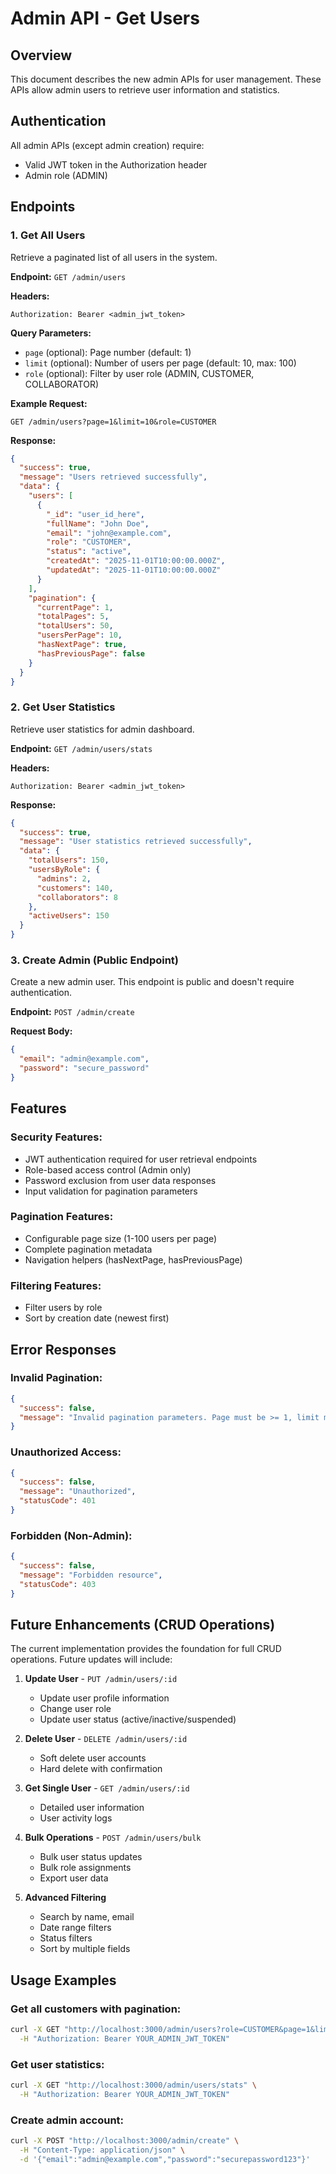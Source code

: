 # Admin API - Get Users

## Overview
This document describes the new admin APIs for user management. These APIs allow admin users to retrieve user information and statistics.

## Authentication
All admin APIs (except admin creation) require:
- Valid JWT token in the Authorization header
- Admin role (ADMIN)

## Endpoints

### 1. Get All Users
Retrieve a paginated list of all users in the system.

**Endpoint:** `GET /admin/users`

**Headers:**
```
Authorization: Bearer <admin_jwt_token>
```

**Query Parameters:**
- `page` (optional): Page number (default: 1)
- `limit` (optional): Number of users per page (default: 10, max: 100)
- `role` (optional): Filter by user role (ADMIN, CUSTOMER, COLLABORATOR)

**Example Request:**
```
GET /admin/users?page=1&limit=10&role=CUSTOMER
```

**Response:**
```json
{
  "success": true,
  "message": "Users retrieved successfully",
  "data": {
    "users": [
      {
        "_id": "user_id_here",
        "fullName": "John Doe",
        "email": "john@example.com",
        "role": "CUSTOMER",
        "status": "active",
        "createdAt": "2025-11-01T10:00:00.000Z",
        "updatedAt": "2025-11-01T10:00:00.000Z"
      }
    ],
    "pagination": {
      "currentPage": 1,
      "totalPages": 5,
      "totalUsers": 50,
      "usersPerPage": 10,
      "hasNextPage": true,
      "hasPreviousPage": false
    }
  }
}
```

### 2. Get User Statistics
Retrieve user statistics for admin dashboard.

**Endpoint:** `GET /admin/users/stats`

**Headers:**
```
Authorization: Bearer <admin_jwt_token>
```

**Response:**
```json
{
  "success": true,
  "message": "User statistics retrieved successfully",
  "data": {
    "totalUsers": 150,
    "usersByRole": {
      "admins": 2,
      "customers": 140,
      "collaborators": 8
    },
    "activeUsers": 150
  }
}
```

### 3. Create Admin (Public Endpoint)
Create a new admin user. This endpoint is public and doesn't require authentication.

**Endpoint:** `POST /admin/create`

**Request Body:**
```json
{
  "email": "admin@example.com",
  "password": "secure_password"
}
```

## Features

### Security Features:
- JWT authentication required for user retrieval endpoints
- Role-based access control (Admin only)
- Password exclusion from user data responses
- Input validation for pagination parameters

### Pagination Features:
- Configurable page size (1-100 users per page)
- Complete pagination metadata
- Navigation helpers (hasNextPage, hasPreviousPage)

### Filtering Features:
- Filter users by role
- Sort by creation date (newest first)

## Error Responses

### Invalid Pagination:
```json
{
  "success": false,
  "message": "Invalid pagination parameters. Page must be >= 1, limit must be between 1 and 100."
}
```

### Unauthorized Access:
```json
{
  "success": false,
  "message": "Unauthorized",
  "statusCode": 401
}
```

### Forbidden (Non-Admin):
```json
{
  "success": false,
  "message": "Forbidden resource",
  "statusCode": 403
}
```

## Future Enhancements (CRUD Operations)

The current implementation provides the foundation for full CRUD operations. Future updates will include:

1. **Update User** - `PUT /admin/users/:id`
   - Update user profile information
   - Change user role
   - Update user status (active/inactive/suspended)

2. **Delete User** - `DELETE /admin/users/:id`
   - Soft delete user accounts
   - Hard delete with confirmation

3. **Get Single User** - `GET /admin/users/:id`
   - Detailed user information
   - User activity logs

4. **Bulk Operations** - `POST /admin/users/bulk`
   - Bulk user status updates
   - Bulk role assignments
   - Export user data

5. **Advanced Filtering**
   - Search by name, email
   - Date range filters
   - Status filters
   - Sort by multiple fields

## Usage Examples

### Get all customers with pagination:
```bash
curl -X GET "http://localhost:3000/admin/users?role=CUSTOMER&page=1&limit=20" \
  -H "Authorization: Bearer YOUR_ADMIN_JWT_TOKEN"
```

### Get user statistics:
```bash
curl -X GET "http://localhost:3000/admin/users/stats" \
  -H "Authorization: Bearer YOUR_ADMIN_JWT_TOKEN"
```

### Create admin account:
```bash
curl -X POST "http://localhost:3000/admin/create" \
  -H "Content-Type: application/json" \
  -d '{"email":"admin@example.com","password":"securepassword123"}'
```
